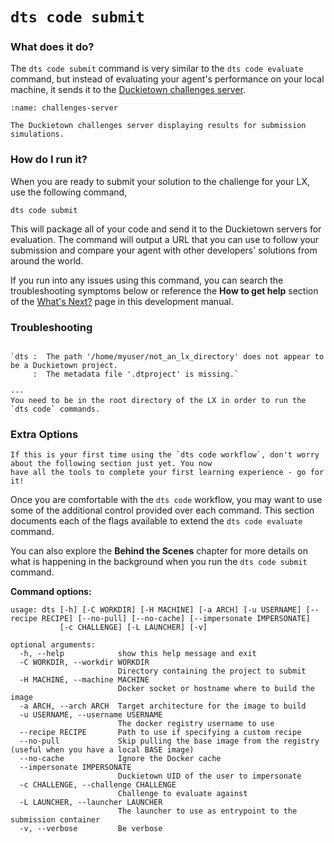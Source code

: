 # `dts code submit`

### What does it do?

The `dts code submit` command is very similar to the `dts code evaluate` command, but instead of evaluating your 
agent's performance on your local machine, it sends it to the [Duckietown challenges server](https://challenges.duckietown.org).

```{figure} ../../_images/consume/challenges-server.png
:name: challenges-server

The Duckietown challenges server displaying results for submission simulations.
```

### How do I run it?

When you are ready to submit your solution to the challenge for your LX, use the following command,

    dts code submit

This will package all of your code and send it to the Duckietown servers for evaluation. The command will output a 
URL that you can use to follow your submission and compare your agent with other developers' solutions from around 
the world.

If you run into any issues using this command, you can search the troubleshooting symptoms below or 
reference the **How to get help** section of the [What's Next?](../3_next/index) page in this development manual.

### Troubleshooting

```{trouble}

`dts :  The path '/home/myuser/not_an_lx_directory' does not appear to be a Duckietown project. 
     :  The metadata file '.dtproject' is missing.`

---
You need to be in the root directory of the LX in order to run the `dts code` commands.
```

### Extra Options

```{warning}
If this is your first time using the `dts code workflow`, don't worry about the following section just yet. You now 
have all the tools to complete your first learning experience - go for it!
```

Once you are comfortable with the `dts code` workflow, you may want to use some of the additional control provided 
over each command.  This section documents each of the flags available to extend the `dts code evaluate` command.

You can also explore the **Behind the Scenes** chapter for more details on what is happening in the background when you run the `dts code submit` command.

**Command options:**

```
usage: dts [-h] [-C WORKDIR] [-H MACHINE] [-a ARCH] [-u USERNAME] [--recipe RECIPE] [--no-pull] [--no-cache] [--impersonate IMPERSONATE]
           [-c CHALLENGE] [-L LAUNCHER] [-v]

optional arguments:
  -h, --help            show this help message and exit
  -C WORKDIR, --workdir WORKDIR
                        Directory containing the project to submit
  -H MACHINE, --machine MACHINE
                        Docker socket or hostname where to build the image
  -a ARCH, --arch ARCH  Target architecture for the image to build
  -u USERNAME, --username USERNAME
                        The docker registry username to use
  --recipe RECIPE       Path to use if specifying a custom recipe
  --no-pull             Skip pulling the base image from the registry (useful when you have a local BASE image)
  --no-cache            Ignore the Docker cache
  --impersonate IMPERSONATE
                        Duckietown UID of the user to impersonate
  -c CHALLENGE, --challenge CHALLENGE
                        Challenge to evaluate against
  -L LAUNCHER, --launcher LAUNCHER
                        The launcher to use as entrypoint to the submission container
  -v, --verbose         Be verbose
````